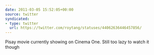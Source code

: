 ```yaml
---
date: 2011-03-05 15:52:05+00:00
source: twitter
syndicated:
- type: twitter
  url: https://twitter.com/roytang/statuses/44062636446457856/
---
```


Pisay movie currently showing on Cinema One. Still too lazy to watch it though